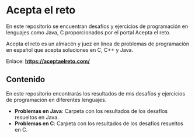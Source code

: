 # **Acepta el reto** #

En este repositorio se encuentran desafíos y ejercicios de programación en lenguajes como Java, C proporcionados por el portal Acepta el reto.

Acepta el reto es un almacén y juez en línea de problemas de programación en español que acepta soluciones en C, C++ y Java.

Enlace: **https://aceptaelreto.com/**

## Contenido ##

En este repositorio encontrarás los resultados de mis desafíos y ejercicios de programación en diferentes lenguajes.

- **Problemas en Java**: Carpeta con los resultados de los desafíos resueltos en Java.
- **Problemas en C**: Carpeta con los resultados de los desafíos resueltos en C.